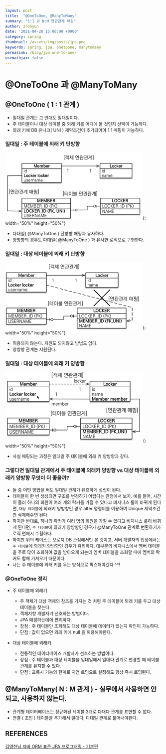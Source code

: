 ```yaml
---
layout: post
title:  "@OneToOne, @ManyToMany"
summary: "1:1 과 N:M 연관관계 매핑"
author: 2rohyun
date: '2021-04-28 15:06:00 +0900'
category: spring
thumbnail: /assets/img/posts/jpa.png
keywords: spring, jpa, onetoone, manytomany
permalink: /blog/jpa-one-to-one/
usemathjax: false
---
```


# @OneToOne 과 @ManyToMany

## @OneToOne ( 1 : 1 관계 )
 - 일대일 관계는 그 반대도 일대일이다.
 - 주 테이블이나 대상 테이블 중 외래 키를 어디에 둘 것인지 선택이 가능하다.
 - 외래 키에 DB 유니크( UNI ) 제약조건이 추가되어야 1:1 매핑이 가능하다.

### 일대일 : 주 테이블에 외래 키 단방향

![onetoonemain](/assets/img/posts/onetoonemain.png){: width="50%" height="50%"}

 - 다대일( @ManyToOne ) 단방향 매핑과 유사하다.
 - 양방향의 경우도 다대일( @ManyToOne ) 과 유사한 로직으로 구현한다.

### 일대일 : 대상 테이블에 외래 키 단방향

![onetoonesub](/assets/img/posts/onetoonesub.png){: width="50%" height="50%"}

 - 허용되지 않는다. 지원도 되지않고 방법도 없다.
 - 양방향 관계는 지원된다.

### 일대일 : 대상 테이블에 외래 키 양방향

![onetoonesubboth](/assets/img/posts/onetoonesubboth.png){: width="50%" height="50%"}

 - 사실 매핑되는 과정은 일대일 주 테이블에 외래 키 양방향과 같다.

### 그렇다면 일대일 관계에서 주 테이블에 외래키 양방향 vs 대상 테이블에 외래키 양방향 무엇이 더 좋을까?
 - 둘 중 어떤 방법을 써도 일대일 관계가 유효하게 성립이 된다.
 - 테이블이 한 번 생성되면 구조를 변경하기 어렵다는 관점에서 보자. 예를 들어, 시간이 흘러 하나의 회원이 여러 개의 락커를 가질 수 있다고 비지니스 룰이 바뀌게 된다면, `대상 테이블`에 외래키 양방향인 경우 alter 명령어를 이용하여 Unique 제약조건만 삭제해주면 된다.
 - 하지만 반대로, 하나의 락커가 여러 명의 회원을 가질 수 있다고 비지니스 룰이 바뀌게 된다면, `주 테이블`에 외래키 양방향인 경우가 @ManyToOne 관계로 변환하기가 로직 면에서 수월하다.
 - 하지만 위의 케이스는 오로지 DB 관점에서만 본 것이고, 서버 개발자의 입장에서는 `주 테이블`에 외래키 양방향인 경우가 유리하다. 대부분의 비지니스에서 멤버 테이블을 주로 많이 조회하여 값을 받아오게 되는데 멤버 테이블을 조회할 때에 멤버의 락커도 함께 가져오기 때문이다.
 - 나는 주 테이블에 외래 키를 두는 방식으로 픽스해야겠다 ^^!

### @OneToOne 정리
 - 주 테이블에 외래기
   - 주 객체가 대상 객체의 참조를 가지는 것 처럼 주 테이블에 외래 키를 두고 대상 테이블을 찾는다.
   - 객체지향 개발자가 선호하는 방법이다.
   - JPA 매핑하는데에 편리하다.
   - 장점 : 주 테이블만 조회해도 대상 테이블에 데이터가 있는지 확인이 가능하다.
   - 단점 : 값이 없으면 외래 키에 null 을 허용해야한다.

 - 대상 테이블에 외래키
   - 전통적인 데이터베이스 개발자가 선호하는 방법이다.
   - 장점 : 주 테이블과 대상 테이블을 일대일에서 일대다 관계로 변경할 때 테이블 관계를 유지할 수 있다.
   - 단점 : 프록시 기능의 한계로 지연 로딩으로 설정해도 항상 즉시 로딩된다.

## @ManyToMany( N : M 관계 ) - 실무에서 사용하면 안되고, 사용하지 않는다.
 - 관계형 데이터베이스는 정규화된 테이블 2개로 다대다 관계를 표현할 수 없다.
 - 연결 ( 조인 ) 테이블을 추가해서 일대다, 다대일 관계로 풀어내야한다.

## REFERENCES
[김영한님 자바 ORM 표준 JPA 프로그래밍 - 기본편](https://www.inflearn.com/course/ORM-JPA-Basic)



